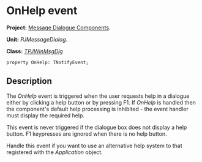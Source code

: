 <a href='Hidden comment: 
$Rev$
$Date$
'></a>

# OnHelp event #

**Project:** [Message Dialogue Components](MessageDialogComponents.md).

**Unit:** _PJMessageDialog_.

**Class:** _[TPJWinMsgDlg](TPJWinMsgDlg.md)_

```
property OnHelp: TNotifyEvent;
```

## Description ##

The _OnHelp_ event is triggered when the user requests help in a dialogue either by clicking a help button or by pressing F1. If _OnHelp_ is handled then the component's default help processing is inhibited - the event handler must display the required help.

This event is never triggered if the dialogue box does not display a help button. F1 keypresses are ignored when there is no help button.

Handle this event if you want to use an alternative help system to that registered with the _Application_ object.